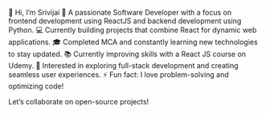 👋 Hi, I’m Srivijai
🌱 A passionate Software Developer with a focus on frontend development using ReactJS and backend development using Python.
💻 Currently building projects that combine React for dynamic web applications.
🎓 Completed MCA and constantly learning new technologies to stay updated.
📚 Currently improving skills with a React JS course on Udemy.
🚀 Interested in exploring full-stack development and creating seamless user experiences.
⚡ Fun fact: I love problem-solving and optimizing code!

Let’s collaborate on open-source projects!
